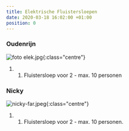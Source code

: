 ```yaml
---
title: Elektrische Fluistersloepen
date: 2020-03-18 16:02:00 +01:00
position: 0
---
```


### Oudenrijn
![foto elek.jpg]({{site.baseurl}}/assets/images/boats/ouderijn/ouderijn-far.jpg){:class="centre"}
1. 1. Fluistersloep voor 2 - max. 10 personen


### Nicky
![nicky-far.jpeg]({{site.baseurl}}/assets/images/boats/nicky/nicky-far.jpeg){:class="centre"}
1. 1.  Fluistersloep voor 2 - max. 10 personen.


